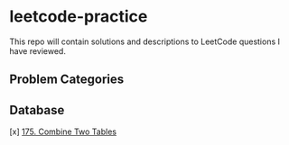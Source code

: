 # **leetcode-practice**

This repo will contain solutions and descriptions to LeetCode questions I have reviewed.

## **Problem Categories**

## Database

[x] [175. Combine Two Tables](https://leetcode.com/problems/combine-two-tables/description/)